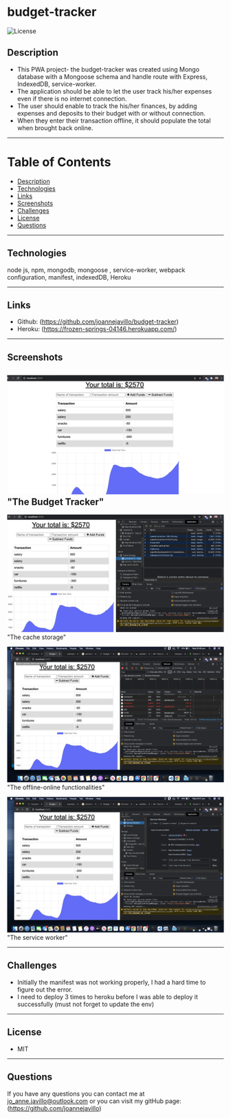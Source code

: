 # budget-tracker

![License](https://img.shields.io/badge/License-MIT-purple)

## Description 
- This PWA project- the budget-tracker was created using Mongo database with a Mongoose schema and handle route with Express, IndexedDB, service-worker.
- The application should be able to let the user track his/her expenses even if there is no internet connection.
- The user should enable to track the his/her finances, by adding expenses and deposits to their budget with or without connection. 
- When they enter their transaction offline, it should populate the total when brought back online.

 ---
# Table of Contents 

  - [Description](#Description)
  - [Technologies](#Technologies)
  - [Links](#Links)
  - [Screenshots](#Screenshots)
  - [Challenges](#Challenges)
  - [License](#License)
  - [Questions](#questions)
---

## Technologies
node js, npm, mongodb, mongoose , service-worker, webpack configuration, manifest, indexedDB, Heroku

---
## Links
 - Github: (https://github.com/joannejavillo/budget-tracker)
 - Heroku: (https://frozen-springs-04146.herokuapp.com/)
 
---
## Screenshots
![screenshot-of-mainpage](./public/assets/images/budgetpage.png) 
"The Budget Tracker"
---

![screenshot-of-image-one](./public/assets/images/cache-storage.png) 
"The cache storage"

![screenshot-of-image-two](./public/assets/images/offline-online.png) 
"The offline-online functionalities"

![screenshot-of-image-three](./public/assets/images/service-worker.png)
"The service worker"

---
## Challenges
- Initially the manifest was not working properly, I had a hard time to figure out the error.
- I need to deploy 3 times to heroku before I was able to deploy it successfully (must not forget to update the env)

---
## License
- MIT
---
## Questions
If you have any questions you can contact me at jo_anne.javillo@outlook.com or you can visit my gitHub page: (https://github.com/joannejavillo)